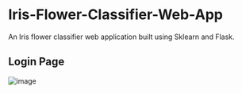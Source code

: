 # Iris-Flower-Classifier-Web-App
An Iris flower classifier web application built using Sklearn and Flask.

## Login Page
![image](https://user-images.githubusercontent.com/70320962/229270449-eb19dc91-4924-4f46-bffb-edc191a944e2.png)
